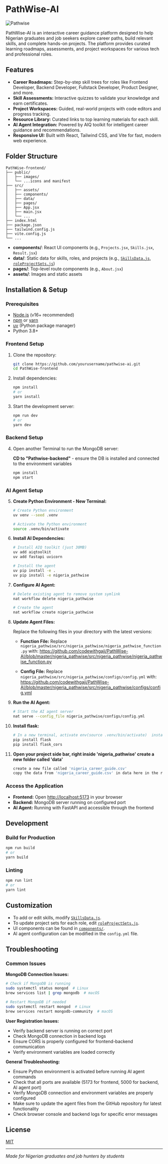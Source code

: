 # PathWise-AI

![Pathwise](Pathwise.png)

PathWise-AI is an interactive career guidance platform designed to help Nigerian graduates and job seekers explore career paths, build relevant skills, and complete hands-on projects. The platform provides curated learning roadmaps, assessments, and project workspaces for various tech and professional roles.

## Features

- **Career Roadmaps:** Step-by-step skill trees for roles like Frontend Developer, Backend Developer, Fullstack Developer, Product Designer, and more.
- **Skill Assessments:** Interactive quizzes to validate your knowledge and earn certificates.
- **Project Workspaces:** Guided, real-world projects with code editors and progress tracking.
- **Resource Library:** Curated links to top learning materials for each skill.
- **AI Agent Integration:** Powered by AIQ toolkit for intelligent career guidance and recommendations.
- **Responsive UI:** Built with React, Tailwind CSS, and Vite for fast, modern web experience.

## Folder Structure

```
PathWise-frontend/
├── public/
│   ├── images/
│   └── ...icons and manifest
├── src/
│   ├── assets/
│   ├── components/
│   ├── data/
│   ├── pages/
│   ├── App.jsx
│   ├── main.jsx
│   └── ...
├── index.html
├── package.json
├── tailwind.config.js
├── vite.config.js
└── ...
```

- **components/**: React UI components (e.g., `Projects.jsx`, `Skills.jsx`, `Result.jsx`)
- **data/**: Static data for skills, roles, and projects (e.g., [`SkillsData.js`](src/data/SkillsData.js), [`roleProjectSets.js`](src/data/roleProjectSets.js))
- **pages/**: Top-level route components (e.g., `About.jsx`)
- **assets/**: Images and static assets

## Installation & Setup

### Prerequisites

- [Node.js](https://nodejs.org/) (v16+ recommended)
- [npm](https://www.npmjs.com/) or [yarn](https://yarnpkg.com/)
- [uv](https://docs.astral.sh/uv/) (Python package manager)
- Python 3.8+

### Frontend Setup

1. Clone the repository:
   ```sh
   git clone https://github.com/yourusername/pathwise-ai.git
   cd PathWise-frontend
   ```

2. Install dependencies:
   ```sh
   npm install
   # or
   yarn install
   ```

3. Start the development server:
   ```sh
   npm run dev
   # or
   yarn dev
   ```

### Backend Setup

4. Open another Terminal to run the MongoDB server:

   **CD to "Pathwise-backend"** - ensure the DB is installed and connected to the environment variables
   ```sh
   npm install
   npm start
   ```

### AI Agent Setup

5. **Create Python Environment - New Terminal:**
   ```sh
   # Create Python environment
   uv venv --seed .venv

   # Activate the Python environment
   source .venv/bin/activate
   ```

6. **Install AI Dependencies:**
   ```sh
   # Install AIQ toolkit (just 30MB)
   uv add aiqtoolkit
   uv add fastapi uvicorn

   # Install the agent
   uv pip install -e .
   uv pip install -e nigeria_pathwise
   ```

7. **Configure AI Agent:**
   ```sh
   # Delete existing agent to remove system symlink
   nat workflow delete nigeria_pathwise

   # Create the agent
   nat workflow create nigeria_pathwise
   ```

8. **Update Agent Files:**

   Replace the following files in your directory with the latest versions:

   - **Function File:** Replace `nigeria_pathwise/src/nigeria_pathwise/nigeria_pathwise_function.py` with:
     https://github.com/codewithgaji/PathWise-AI/blob/master/nigeria_pathwise/src/nigeria_pathwise/nigeria_pathwise_function.py

   - **Config File:** Replace `nigeria_pathwise/src/nigeria_pathwise/configs/config.yml` with:
     https://github.com/codewithgaji/PathWise-AI/blob/master/nigeria_pathwise/src/nigeria_pathwise/configs/config.yml

9. **Run the AI Agent:**
   ```sh
   # Start the AI agent server
   nat serve --config_file nigeria_pathwise/configs/config.yml
   ```

10. **Install flask:**
    ```sh
    # In a new terminal, activate env(source .venv/bin/activate)  install flask:
    pip install flask
    pip install flask_cors
    ```

11. **Open your project side bar, right inside 'nigeria_pathwise' create a new folder called 'data'**
    ```sh
    create a new file called 'nigeria_career_guide.csv'
    copy the data from 'nigeria_career_guide.csv' in data here in the repo to the       new file you created.

### Access the Application

- **Frontend:** Open [http://localhost:5173](http://localhost:5173) in your browser
- **Backend:** MongoDB server running on configured port
- **AI Agent:** Running with FastAPI and accessible through the frontend

## Development

### Build for Production

```sh
npm run build
# or
yarn build
```

### Linting

```sh
npm run lint
# or
yarn lint
```

## Customization

- To add or edit skills, modify [`SkillsData.js`](src/data/SkillsData.js).
- To update project sets for each role, edit [`roleProjectSets.js`](src/data/roleProjectSets.js).
- UI components can be found in [`components/`](src/components/).
- AI agent configuration can be modified in the `config.yml` file.

## Troubleshooting

### Common Issues

**MongoDB Connection Issues:**
```sh
# Check if MongoDB is running
sudo systemctl status mongod  # Linux
brew services list | grep mongodb  # macOS

# Restart MongoDB if needed
sudo systemctl restart mongod  # Linux
brew services restart mongodb-community  # macOS
```

**User Registration Issues:**
- Verify backend server is running on correct port
- Check MongoDB connection in backend logs
- Ensure CORS is properly configured for frontend-backend communication
- Verify environment variables are loaded correctly

**General Troubleshooting:**
- Ensure Python environment is activated before running AI agent commands
- Check that all ports are available (5173 for frontend, 5000 for backend, AI agent port)
- Verify MongoDB connection and environment variables are properly configured
- Make sure to update the agent files from the GitHub repository for latest functionality
- Check browser console and backend logs for specific error messages

## License

[MIT](LICENSE)

---
*Made for Nigerian graduates and job hunters by students*
